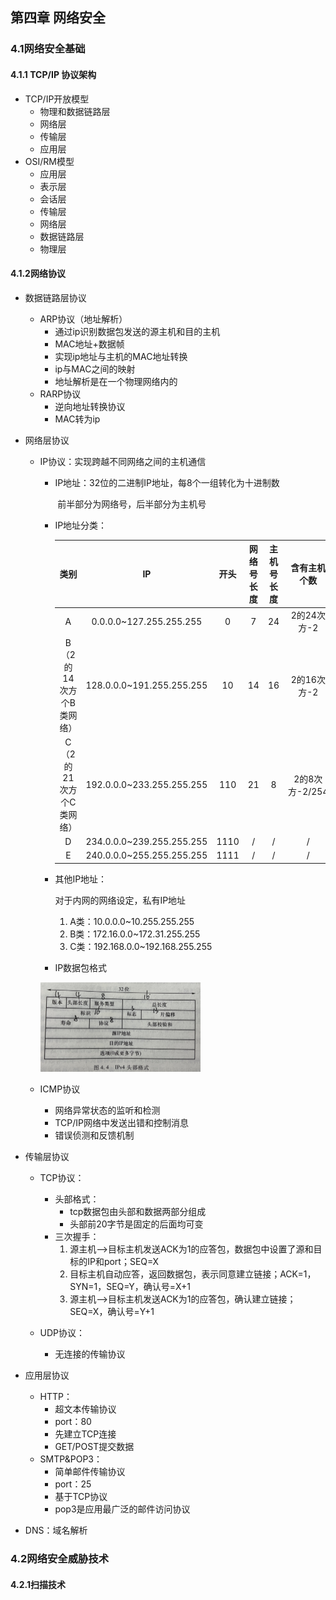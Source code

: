 ## 第四章 网络安全

### 4.1网络安全基础

#### 4.1.1 TCP/IP 协议架构

- TCP/IP开放模型
  - 物理和数据链路层
  - 网络层
  - 传输层
  - 应用层
- OSI/RM模型
  - 应用层
  - 表示层
  - 会话层
  - 传输层
  - 网络层
  - 数据链路层
  - 物理层

#### 4.1.2网络协议

- 数据链路层协议

  - ARP协议（地址解析）
    - 通过ip识别数据包发送的源主机和目的主机
    - MAC地址+数据帧
    - 实现ip地址与主机的MAC地址转换
    - ip与MAC之间的映射
    - 地址解析是在一个物理网络内的
  - RARP协议
    - 逆向地址转换协议
    - MAC转为ip

- 网络层协议

  - IP协议：实现跨越不同网络之间的主机通信

    - IP地址：32位的二进制IP地址，每8个一组转化为十进制数

      ​               前半部分为网络号，后半部分为主机号

    - IP地址分类：

      |          类别           |            IP             | 开头 | 网络号长度 | 主机号长度 |  含有主机个数  |
      | :---------------------: | :-----------------------: | :--: | :--------: | :--------: | :------------: |
      |            A            |  0.0.0.0~127.255.255.255  |  0   |     7      |     24     |  2的24次方-2   |
      | B（2的14次方个B类网络） | 128.0.0.0~191.255.255.255 |  10  |     14     |     16     |  2的16次方-2   |
      | C（2的21次方个C类网络） | 192.0.0.0~233.255.255.255 | 110  |     21     |     8      | 2的8次方-2/254 |
      |            D            | 234.0.0.0~239.255.255.255 | 1110 |     /      |     /      |       /        |
      |            E            | 240.0.0.0~255.255.255.255 | 1111 |     /      |     /      |       /        |

    - 其他IP地址：

      对于内网的网络设定，私有IP地址

      1. A类：10.0.0.0~10.255.255.255
      2. B类：172.16.0.0~172.31.255.255
      3. C类：192.168.0.0~192.168.255.255

    - IP数据包格式
    
    <img src="https://raw.githubusercontent.com/GeniusKangaroo/NCRE3_CyberSecurityTechnology/main/e56b9113abd9c2fe9ce83ff0c814734.jpg" style="zoom: 25%;" />
    
    
    
  - ICMP协议
  
    - 网络异常状态的监听和检测
    - TCP/IP网络中发送出错和控制消息
    - 错误侦测和反馈机制
  
- 传输层协议

  - TCP协议：

    - 头部格式：
      - tcp数据包由头部和数据两部分组成
      - 头部前20字节是固定的后面均可变
    - 三次握手：
      1. 源主机—>目标主机发送ACK为1的应答包，数据包中设置了源和目标的IP和port；SEQ=X
      2. 目标主机自动应答，返回数据包，表示同意建立链接；ACK=1，SYN=1，SEQ=Y，确认号=X+1
      3. 源主机—>目标主机发送ACK为1的应答包，确认建立链接；SEQ=X，确认号=Y+1

  - UDP协议：

    - 无连接的传输协议

- 应用层协议

  - HTTP：
    - 超文本传输协议
    - port：80
    - 先建立TCP连接
    - GET/POST提交数据
  - SMTP&POP3：
    - 简单邮件传输协议
    - port：25
    - 基于TCP协议
    - pop3是应用最广泛的邮件访问协议
  
- DNS：域名解析



### 4.2网络安全威胁技术

#### 4.2.1扫描技术
